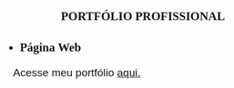 <!DOCTYPE html>
<nav>
    <div style="font-family: Times New Roman">
        <h1 style="text-align: center; font-weight: bold">
            PORTFÓLIO PROFISSIONAL
        </h1>
    </div>
    <div style="font-family: Times New Roman; position: relative; min-height: 100vh">
        <h2>
            <ul style="font-family: Times New Roman">
                <li style="font-size: 21px">
                    Página Web  
                </li>
            </ul>
        </h2>
            <ul>
                <p style="font-family: Arial; font-size: 19px">
                    Acesse meu portfólio
                    <a href="https://nun3s01.github.io/portfolio-page-web/" target="_blank"><u>aqui.</u></a>
                </p>
            </ul>
    </div>
    <div>
        <i><u><footer style="text-align: center; font-family: Times New Roman; bottom: 0;">Criado por Cauã Nunes Novaes</footer></u></i>
    </div>
</nav>